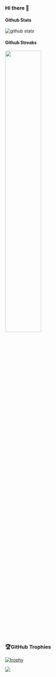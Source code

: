 ### Hi there 👋

#### Github Stats
<img src="https://github-readme-stats-phi-green.vercel.app/api?username=yoshi-maruyama&show_icons=true&count_private=true&include_all_commits=true" alt="github stats" />

#### Github Streaks
<img src="https://github-readme-streak-stats.herokuapp.com/?user=yoshi-maruyama" width="48%" >

### 🏆GitHub Trophies
[![trophy](https://github-profile-trophy.vercel.app/?username=yoshi-maruyama&theme=flat)](https://github.com/ryo-ma/github-profile-trophy)

<img src="https://github-readme-stats.vercel.app/api/top-langs/?username=yoshi-maruyama&layout=compact" />

<!--
**yoshi-maruyama/yoshi-maruyama** is a ✨ _special_ ✨ repository because its `README.md` (this file) appears on your GitHub profile.

Here are some ideas to get you started:

- 🔭 I’m currently working on ...
- 🌱 I’m currently learning ...
- 👯 I’m looking to collaborate on ...
- 🤔 I’m looking for help with ...
- 💬 Ask me about ...
- 📫 How to reach me: ...
- 😄 Pronouns: ...
- ⚡ Fun fact: ...
-->
